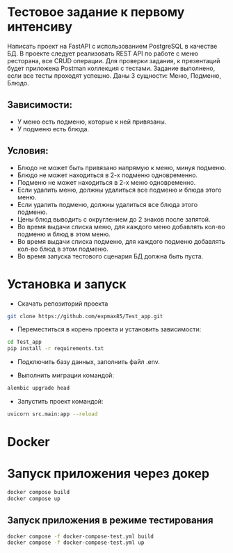 # Тестовое задание к первому интенсиву

Написать проект на FastAPI с использованием PostgreSQL в качестве БД. В проекте следует реализовать
REST API по работе с меню ресторана, все CRUD операции. Для проверки задания, к презентаций будет
приложена Postman коллекция с тестами. Задание выполнено, если все тесты проходят успешно.
Даны 3 сущности: Меню, Подменю, Блюдо.
## Зависимости:
- У меню есть подменю, которые к ней привязаны.
- У подменю есть блюда.
## Условия:
- Блюдо не может быть привязано напрямую к меню, минуя подменю.
- Блюдо не может находиться в 2-х подменю одновременно.
- Подменю не может находиться в 2-х меню одновременно.
- Если удалить меню, должны удалиться все подменю и блюда этого меню.
- Если удалить подменю, должны удалиться все блюда этого подменю.
- Цены блюд выводить с округлением до 2 знаков после запятой.
- Во время выдачи списка меню, для каждого меню добавлять кол-во подменю и блюд в этом меню.
- Во время выдачи списка подменю, для каждого подменю добавлять кол-во блюд в этом подменю.
- Во время запуска тестового сценария БД должна быть пуста.

# Установка и запуск

- Скачать репозиторий проекта
```bash
git clone https://github.com/expmax85/Test_app.git
```

- Переместиться в корень проекта и установить зависимости:
```bash
cd Test_app
pip install -r requirements.txt
```

- Подключить базу данных, заполнить файл .env.

- Выполнить миграции командой:
```bash
alembic upgrade head
```

- Запустить проект командой:
 ```bash
uvicorn src.main:app --reload
```

# Docker
# Запуск приложения через докер
```bash
docker compose build
docker compose up
```

## Запуск приложения в режиме тестирования
```bash
docker compose -f docker-compose-test.yml build
docker compose -f docker-compose-test.yml up
```

